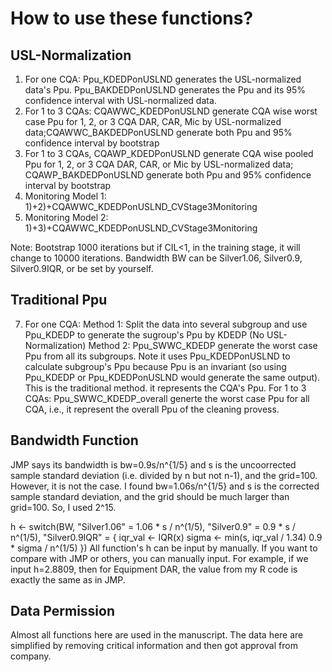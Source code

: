 
# How to use these functions? 

## USL-Normalization
1) For one CQA: Ppu_KDEDPonUSLND generates the USL-normalized data's Ppu. Ppu_BAKDEDPonUSLND generates the Ppu and its 95% confidence interval with USL-normalized data.
2) For 1 to 3 CQAs: CQAWWC_KDEDPonUSLND generate CQA wise worst case Ppu for 1, 2, or 3 CQA DAR, CAR, Mic by USL-normalized data;CQAWWC_BAKDEDPonUSLND generate both Ppu and 95% confidence interval by bootstrap
3) For 1 to 3 CQAs, CQAWP_KDEDPonUSLND generate CQA wise pooled Ppu for 1, 2, or 3 CQA DAR, CAR, or Mic by USL-normalized data; CQAWP_BAKDEDPonUSLND generate both Ppu and 95% confidence interval by bootstrap
4) Monitoring Model 1: 1)+2)+CQAWWC_KDEDPonUSLND_CVStage3Monitoring
5) Monitoring Model 2: 1)+3)+CQAWWC_KDEDPonUSLND_CVStage3Monitoring

 Note:  Bootstrap 1000 iterations but if CIL<1, in the training stage, it will change to 10000 iterations. Bandwidth BW can be Silver1.06, Silver0.9, Silver0.9IQR, or be set by yourself. 
   
## Traditional Ppu  
7) For one CQA:
   Method 1: Split the data into several subgroup and use Ppu_KDEDP to generate the sugroup's Ppu by KDEDP (No USL-Normalization)
   Method 2: Ppu_SWWC_KDEDP generate the worst case Ppu  from all its subgroups. Note it uses Ppu_KDEDPonUSLND to calculate subgroup's Ppu because Ppu is an invariant (so using Ppu_KDEDP or Ppu_KDEDPonUSLND would generate the same output). This is the traditional method. it represents the CQA's Ppu.
   For 1 to 3 CQAs: Ppu_SWWC_KDEDP_overall generte the worst case Ppu for all CQA, i.e., it represent the overall Ppu of the cleaning provess.

## Bandwidth Function 

JMP says its bandwidth is bw=0.9s/n^{1/5} and s is the uncoorrected sample standard deviation (i.e. divided by n but not n-1), and the grid=100.
However, it is not the case. I found bw=1.06s/n^{1/5} and s is the corrected sample standard deviation, and the grid should be much larger than grid=100. So, I used 2^15.

h <- switch(BW,
                "Silver1.06" = 1.06 * s / n^(1/5),
                "Silver0.9" = 0.9 * s / n^(1/5),
                "Silver0.9IQR" = {
                  iqr_val <- IQR(x)
                  sigma <- min(s, iqr_val / 1.34)
                  0.9 * sigma / n^(1/5)
                })
All function's h can be input by manually. If you want to compare with JMP or others, you can manually input. For example, if we input h=2.8809, then for Equipment DAR,
the value from my R code is exactly the same as in JMP.

## Data Permission 
Almost all functions here are used in the manuscript. The data here are simplified by removing critical information and then got approval from company. 



   
